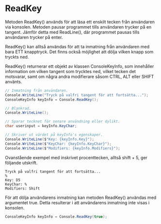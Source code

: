 # ReadKey

Metoden ReadKey() används för att läsa ett enskilt tecken från användaren via konsolen. Metoden pausar programmet tills användaren trycker på en tangent. Jämför detta med ReadLine(), där programmet pausas tills användaren trycker på enter.

ReadKey() kan alltså användas för att ta inmatning från användaren med bara ETT knapptryck. Det finns också möjlighet att dölja vilken knapp som tryckts ned.

ReadKey() returnerar ett objekt av klassen ConsoleKeyInfo, som innehåller information om vilken tangent som trycktes ned, vilket tecken det motsvarar, samt om några andra modifierare såsom CTRL, ALT eller SHIFT använts. 

```csharp
// Inmatning från användaren. 
Console.WriteLine("Tryck på valfri tangent för att fortsätta...");
ConsoleKeyInfo keyInfo = Console.ReadKey();

// Blankrad.
Console.WriteLine();

// Sparar tecknet för senare användning eller dylikt.
char userinput = keyInfo.KeyChar;

// Skriver ut värdet på keyInfo's egenskaper.
Console.WriteLine($"Key: {keyInfo.Key}");
Console.WriteLine($"KeyChar: {keyInfo.KeyChar}");
Console.WriteLine($"Modifiers: {keyInfo.Modifiers}");
```

Ovanstående exempel med inskrivet procenttecken, alltså shift + 5, ger följande utskrift.
```
Tryck på valfri tangent för att fortsätta...
%
Key: D5
KeyChar: %
Modifiers: Shift
```

För att dölja användarens inmatning kan metoden ReadKey() användas med argumentet true. Detta resulterar i att användarens inmatning inte visas i konsolen.
```csharp
ConsoleKeyInfo keyInfo = Console.ReadKey(true);
```